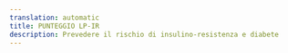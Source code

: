 ```yaml
---
translation: automatic
title: PUNTEGGIO LP-IR
description: Prevedere il rischio di insulino-resistenza e diabete
---
```

